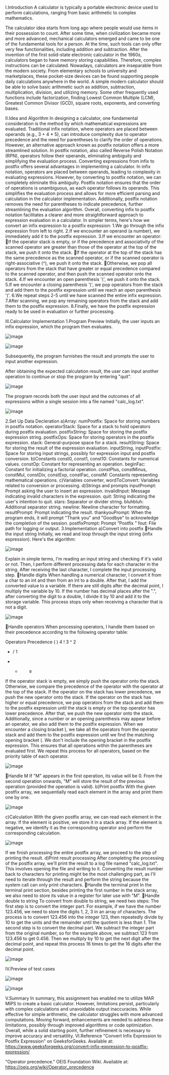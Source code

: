 

I.Introduction
A calculator is typically a portable electronic device used to perform calculations, ranging from basic arithmetic to complex mathematics.

The calculator idea starts from long ago where people would use items in their possession to count. After some time, when civilization became more and more advanced, mechanical calculators emerged and came to be one of the fundamental tools for a person. At the time, such tools can only offer very few functionalities, including addition and subtraction. After the invention of the first solid-state electronic calculator in the 1960s, calculators began to have memory storing capabilities. Therefore, complex instructions can be calculated. Nowadays, calculators are inseparable from the modern society. From elementary schools to university and marketplaces, these pocket-size devices can be found supporting people daily calculations anywhere in the world.
A simple modern calculator should be able to solve basic arithmetic such as addition, subtraction, multiplication, division, and utilizing memory. Some other frequently used functions include factorization, finding Lowest Common Multiple (LCM), Greatest Common Divisor (GCD), square roots, exponents, and converting bases.

II.Idea and Algorithm
	In designing a calculator, one fundamental consideration is the method by which mathematical expressions are evaluated. Traditional infix notation, where operators are placed between operands (e.g., 3 + 4 * 5), can introduce complexity due to operator precedence and the need for parentheses to clarify the order of operations. However, an alternative approach known as postfix notation offers a more streamlined solution. In postfix notation, also called Reverse Polish Notation (RPN), operators follow their operands, eliminating ambiguity and simplifying the evaluation process.
	Converting expressions from infix to postfix offers several advantages in implementing a calculator. In infix notation, operators are placed between operands, leading to complexity in evaluating expressions. However, by converting to postfix notation, we can completely eliminate this ambiguity. Postfix notation ensures that the order of operations is unambiguous, as each operator follows its operands. This simplifies the evaluation process and allows for more efficient parsing and calculation in the calculator implementation. Additionally, postfix notation removes the need for parentheses to indicate precedence, further streamlining the evaluation algorithm. Overall, converting infix to postfix notation facilitates a clearer and more straightforward approach to expression evaluation in a calculator.
	In simpler terms, here's how we convert an infix expression to a postfix expression:
1.We go through the infix expression from left to right.
2.If we encounter an operand (a number), we immediately add it to the postfix expression.
3.If we encounter an operator:
If the operator stack is empty, or if the precedence and associativity of the scanned operator are greater than those of the operator at the top of the stack, we push it onto the stack.
If the operator at the top of the stack has the same precedence as the scanned operator, or if the scanned operator is right-associative (^), we push it onto the stack.
Otherwise, we pop all operators from the stack that have greater or equal precedence compared to the scanned operator, and then push the scanned operator onto the stack.
4.If we encounter an open parenthesis '(', we push it onto the stack.
5.If we encounter a closing parenthesis ')', we pop operators from the stack and add them to the postfix expression until we reach an open parenthesis '('.
6.We repeat steps 2-5 until we have scanned the entire infix expression.
7.After scanning, we pop any remaining operators from the stack and add them to the postfix expression.
8.Finally, we have the postfix expression ready to be used in evaluation or further processing.

III.Calculator Implementation
1.Program Preview
Initially, the user inputs an infix expression, which the program then evaluates.

![image](https://github.com/user-attachments/assets/aa148b15-178c-4b52-8f75-dea1e7e5672c)

![image](https://github.com/user-attachments/assets/848ce67b-4b78-4d5b-8eab-55a26836c005)


Subsequently, the program furnishes the result and prompts the user to input another expression. 

After obtaining the expected calculation result, the user can input another operation to continue or stop the program by entering "quit".

![image](https://github.com/user-attachments/assets/d11bae70-5f5d-4b1a-855a-61e1380e3d47)


The program records both the user input and the outcomes of all expressions within a single session into a file named "calc_log.txt".

![image](https://github.com/user-attachments/assets/f0f1eb9f-f61e-4a32-9561-c035f5ddb10c)

2.Set Up Data Decleration
a)Array:
numPostfix: Space for storing numbers in postfix notation.
operatorStack: Space for a stack to hold operators during postfix evaluation.
postfixString: Space for storing the postfix expression string.
postfixOps: Space for storing operators in the postfix expression.
stack: General-purpose space for a stack.
resultString: Space for storing the result of the expression evaluation.
inputString, inputPostfix: Space for storing input strings, possibly for expression input and postfix conversion.
b)Constants
const0, const1, const10: Constants for numerical values.
constOp: Constant for representing an operation.
beginFac: Constant for initializing a factorial operation.
constPlus, constMinus, constMul, constDiv, constExp, constFac, constM: Constants representing mathematical operations.
c)Variables
converter, wordToConvert: Variables related to conversion or processing.
d)Strings and prompts
inputPrompt: Prompt asking the user to insert an expression.
invalidInput: Message indicating invalid characters in the expression.
quit: String indicating the user's intention to quit.
stars: Separator or divider string.
bluhbluh: Additional separator string.
newline: Newline character for formatting.
resultPrompt: Prompt indicating the result.
thankyouPrompt: When the program ends, it will prompt "Thank you" and "Goodbye" to acknowledge the completion of the session.
postfixPrompt: Prompt “Postfix "
fout: File path for logging or output.
3.Implementation
a)Convert into postfix
Handle the input string
Initially, we read and loop through the input string (infix expression). Here's the algorithm:

![image](https://github.com/user-attachments/assets/f11d62fd-7cfa-46c6-95d0-45613b00d7e5)


Explain in simple terms, I'm reading an input string and checking if it's valid or not. Then, I perform different processing data for each character in the string. After receiving the last character, I complete the input processing step.
Handle digits
When handling a numerical character, I convert it from a char to an int and then from an int to a double. After that, I add the converted value to a variable. If there are still digits after the decimal point, I multiply the variable by 10. If the number has decimal places after the ".", after converting the digit to a double, I divide it by 10 and add it to the storage variable. This process stops only when receiving a character that is not a digit.

![image](https://github.com/user-attachments/assets/8b5c8d07-d9ee-4002-b83e-2e29b5c0b615)

Handle operators
When processing operators, I handle them based on their precedence according to the following operator table:

Operators	Precedence
( )	        4
!	          3
^	          2
* /	        1
+ -	        0
If the operator stack is empty, we simply push the operator onto the stack. Otherwise, we compare the precedence of the operator with the operator at the top of the stack. If the operator on the stack has lower precedence, we push the new operator onto the stack. If the operator on the stack has higher or equal precedence, we pop operators from the stack and add them to the postfix expression until the stack is empty or the top operator has lower precedence. After that, we push the new operator onto the stack.
Additionally, since a number or an opening parenthesis may appear before an operator, we also add them to the postfix expression.
When we encounter a closing bracket ), we take all the operators from the operator stack and add them to the postfix expression until we find the matching opening bracket (. We don't include the opening bracket in the postfix expression. This ensures that all operations within the parentheses are evaluated first.
We repeat this process for all operators, based on the priority table of each operator.

![image](https://github.com/user-attachments/assets/4913cf42-a136-4a40-b66a-6e6ec345918e)

Handle M
If "M" appears in the first operation, its value will be 0. From the second operation onwards, "M" will store the result of the previous operation (provided the operation is valid).
b)Print postfix
With the given postfix array, we sequentially read each element in the array and print them one by one.

![image](https://github.com/user-attachments/assets/f15f81d8-7edb-4d58-8e15-3b00044ec7fb)

c)Calculation
With the given postfix array, we can read each element in the array. If the element is positive, we store it in a stack array. If the element is negative, we identify it as the corresponding operator and perform the corresponding calculation.

![image](https://github.com/user-attachments/assets/4e545e0c-6ccf-4cd6-8bc7-763d1b75956e)

If we finish processing the entire postfix array, we proceed to the step of printing the result.
d)Print result processing
After completing the processing of the postfix array, we'll print the result to a log file named "calc_log.txt". This involves opening the file and writing to it. Converting the result number back to characters for printing might be the most challenging part, as I'll need to iterate through the result and perform the string because the system call can only print characters.
Handle the terminal print
In the terminal print section, besides printing the first number in the stack array, we also need to store its value in a register for later use with "M".
Handle double to string
To convert from double to string, we need two steps:
The first step is to convert the integer part. For example, if we have the number 123.456, we need to store the digits 1, 2, 3 in an array of characters. The process is to convert 123.456 into the integer 123, then repeatedly divide by 10 to get the units and the remainder until the quotient is less than 1.
The second step is to convert the decimal part. We subtract the integer part from the original number, so for the example above, we subtract 123 from 123.456 to get 0.456. Then we multiply by 10 to get the next digit after the decimal point, and repeat this process 16 times to get the 16 digits after the decimal point.

![image](https://github.com/user-attachments/assets/eb2e971f-a20d-463b-9eb0-6e9d32b4572b)

IV.Preview of test cases

![image](https://github.com/user-attachments/assets/602bc3ca-0484-47f9-a336-85f7fee98454)

![image](https://github.com/user-attachments/assets/7a1a4ee0-c8fb-4069-95f4-a2ccee8dc2b3)


V.Summary
In summary, this assignment has enabled me to utilize MAR MIPS to create a basic calculator. However, limitations persist, particularly with complex calculations and unavoidable output inaccuracies. While effective for simple arithmetic, the calculator struggles with more advanced computations. Moving forward, enhancements are needed to address these limitations, possibly through improved algorithms or code optimization. Overall, while a solid starting point, further refinement is necessary to improve accuracy and versatility.
VI.Reference
"Convert Infix Expression to Postfix Expression" on GeeksforGeeks. Available at: https://www.geeksforgeeks.org/convert-infix-expression-to-postfix-expression/

"Operator precedence." OEIS Foundation Wiki. Available at: https://oeis.org/wiki/Operator_precedence
